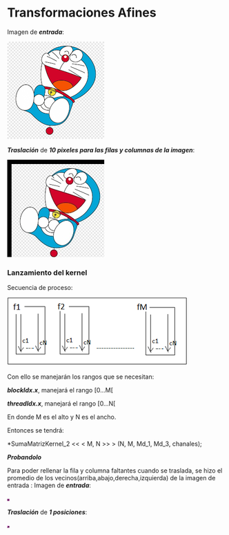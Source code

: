 # Transformaciones Afines

Imagen de ***entrada***:

![](https://github.com/FranklinCncr/TopicosEnComputacionGraficaGrupo/blob/master/6%20Transformaciones%20afines%20en%20CUDA/Entrada/d1.jpg)

***Traslación*** de ***10 pixeles para las filas y columnas de la imagen***:

![](https://github.com/FranklinCncr/TopicosEnComputacionGraficaGrupo/blob/master/6%20Transformaciones%20afines%20en%20CUDA/Salida/salida_doraemon.jpg)

### Lanzamiento del kernel

Secuencia de proceso:

![](https://github.com/FranklinCncr/TopicosEnComputacionGraficaGrupo/blob/master/6%20Transformaciones%20afines%20en%20CUDA/Entrada/explicacion.png)

Con ello se manejarán los rangos que se necesitan:

***blockIdx.x***, manejará el rango [0...M[

***threadIdx.x***, manejará el rango [0...N[

En donde M es el alto y N es el ancho.

Entonces se tendrá:

*SumaMatrizKernel_2 << < M, N >> > (N, M, Md_1, Md_3, chanales);

***Probandolo***

Para poder rellenar la fila y columna faltantes cuando se traslada, se hizo el promedio de los vecinos(arriba,abajo,derecha,izquierda) de la imagen de entrada :
Imagen de ***entrada***:

![](https://github.com/FranklinCncr/TopicosEnComputacionGraficaGrupo/blob/master/6%20Transformaciones%20afines%20en%20CUDA/Entrada/d2.jpg)

***Traslación*** de ***1 posiciones***:

![](https://github.com/FranklinCncr/TopicosEnComputacionGraficaGrupo/blob/master/6%20Transformaciones%20afines%20en%20CUDA/Salida/salida.jpg)
